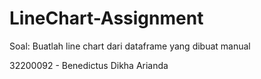 # LineChart-Assignment

Soal: Buatlah line chart dari dataframe yang dibuat manual

32200092 - Benedictus Dikha Arianda
